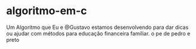 # algoritmo-em-c
Um Algoritmo que Eu e @Gustavo estamos desenvolvendo para dar dicas ou ajudar com métodos para educação financeira famíliar.
o pe de pedro e preto